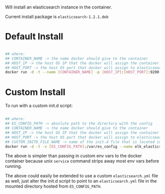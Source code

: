 Will install an elasticsearch instance in the container.

Current install package is `elasticsearch-1.2.1.deb`

# Default Install

```bash

## where:
## CONTAINER_NAME -> the name docker should give to the container
## HOST_IP -> the host OS IP that the docker will assign the container
## HOST_PORT -> the host OS port that docker will assign to elasticsearch.
docker run -d -t --name [CONTAINER_NAME] -p [HOST_IP]:[HOST_PORT]:9200 lancope/elasticsearch

```

# Custom Install

To run with a custom init.d script:

```bash

## where:
## ES_CONFIG_PATH -> absolute path to the directory with the config 
## CONTAINER_NAME -> the name docker should give to the container
## HOST_IP -> the host OS IP that the docker will assign the container
## HOST_PORT -> the host OS port that docker will assign to elasticsearch.
## CUSTOM_INITD_FILE_NAME -> name of the init.d file that is located in 'ES_CONFIG_PATH', this file must be executable (i.e., run 'chmod +x' on it).
docker run -d -t -v [ES_CONFIG_PATH]:/var/es_config --name elk_elasticsearch -p $HOST_IP:$ES_PORT:9200 lancope/elasticsearch /var/es_config/[CUSTOM_INITD_FILE_NAME] start

```

The above is simpler than passing in custom env vars to the docker container because unix `service` command strips away most env vars before running.
  
The above could easily be extended to use a custom `elasticsearch.yml` file as well, just alter the init.d script to point to 
an `elasticsearch.yml` file in the mounted directory hosted from `ES_CONFIG_PATH`.

